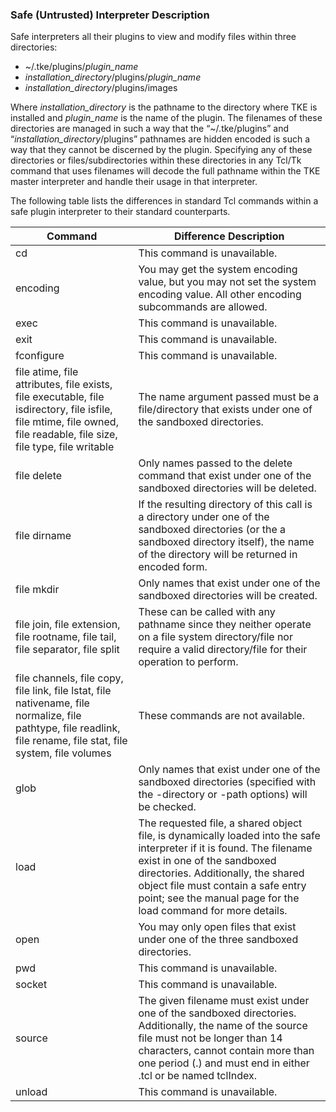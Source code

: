 ### Safe (Untrusted) Interpreter Description

Safe interpreters all their plugins to view and modify files within three directories:

- \~/.tke/plugins/_plugin\_name_
- _installation\_directory_/plugins/_plugin\_name_
- _installation\_directory_/plugins/images

Where _installation\_directory_ is the pathname to the directory where TKE is installed and _plugin\_name_ is the name of the plugin.  The filenames of these directories are managed in such a way that the “\~/.tke/plugins” and “_installation\_directory_/plugins” pathnames are hidden encoded is such a way that they cannot be discerned by the plugin.  Specifying any of these directories or files/subdirectories within these directories in any Tcl/Tk command that uses filenames will decode the full pathname within the TKE master interpreter and handle their usage in that interpreter.

The following table lists the differences in standard Tcl commands within a safe plugin interpreter to their standard counterparts.

| Command | Difference Description |
| - | - |
| cd | This command is unavailable. |
| encoding | You may get the system encoding value, but you may not set the system encoding value.  All other encoding subcommands are allowed. |
| exec | This command is unavailable. |
| exit | This command is unavailable. |
| fconfigure | This command is unavailable. |
| file atime, file attributes, file exists, file executable, file isdirectory, file isfile, file mtime, file owned, file readable, file size, file type, file writable | The name argument passed must be a file/directory that exists under one of the sandboxed directories. |
| file delete | Only names passed to the delete command that exist under one of the sandboxed directories will be deleted. |
| file dirname | If the resulting directory of this call is a directory under one of the sandboxed directories (or the a sandboxed directory itself), the name of the directory will be returned in encoded form. |
| file mkdir | Only names that exist under one of the sandboxed directories will be created. |
| file join, file extension, file rootname, file tail, file separator, file split | These can be called with any pathname since they neither operate on a file system directory/file nor require a valid directory/file for their operation to perform. |
| file channels, file copy, file link, file lstat, file nativename, file normalize, file pathtype, file readlink, file rename, file stat, file system, file volumes | These commands are not available. |
| glob | Only names that exist under one of the sandboxed directories (specified with the -directory or -path options) will be checked. |
| load | The requested file, a shared object file, is dynamically loaded into the safe interpreter if it is found. The filename exist in one of the sandboxed directories. Additionally, the shared object file must contain a safe entry point; see the manual page for the load command for more details. |
| open | You may only open files that exist under one of the three sandboxed directories. |
| pwd | This command is unavailable. |
| socket | This command is unavailable. |
| source | The given filename must exist under one of the sandboxed directories.  Additionally, the name of the source file must not be longer than 14 characters, cannot contain more than one period (.) and must end in either .tcl or be named tclIndex. |
| unload | This command is unavailable. |

